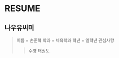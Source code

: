 RESUME
=====

나우유씨미
---------------------------
 > 이름 = 손준혁
 > 학과 = 체육학과
 > 학년 = 일학년
>관심사항
>>수영
>>태권도

